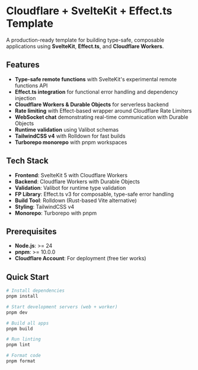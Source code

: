 # Cloudflare + SvelteKit + Effect.ts Template

A production-ready template for building type-safe, composable applications using **SvelteKit**, **Effect.ts**, and **Cloudflare Workers**.

## Features

- **Type-safe remote functions** with SvelteKit's experimental remote functions API
- **Effect.ts integration** for functional error handling and dependency injection
- **Cloudflare Workers & Durable Objects** for serverless backend
- **Rate limiting** with Effect-based wrapper around Cloudflare Rate Limiters
- **WebSocket chat** demonstrating real-time communication with Durable Objects
- **Runtime validation** using Valibot schemas
- **TailwindCSS v4** with Rolldown for fast builds
- **Turborepo monorepo** with pnpm workspaces

## Tech Stack

- **Frontend**: SvelteKit 5 with Cloudflare Workers
- **Backend**: Cloudflare Workers with Durable Objects
- **Validation**: Valibot for runtime type validation
- **FP Library**: Effect.ts v3 for composable, type-safe error handling
- **Build Tool**: Rolldown (Rust-based Vite alternative)
- **Styling**: TailwindCSS v4
- **Monorepo**: Turborepo with pnpm

## Prerequisites

- **Node.js**: >= 24
- **pnpm**: >= 10.0.0
- **Cloudflare Account**: For deployment (free tier works)

## Quick Start

```bash
# Install dependencies
pnpm install

# Start development servers (web + worker)
pnpm dev

# Build all apps
pnpm build

# Run linting
pnpm lint

# Format code
pnpm format
